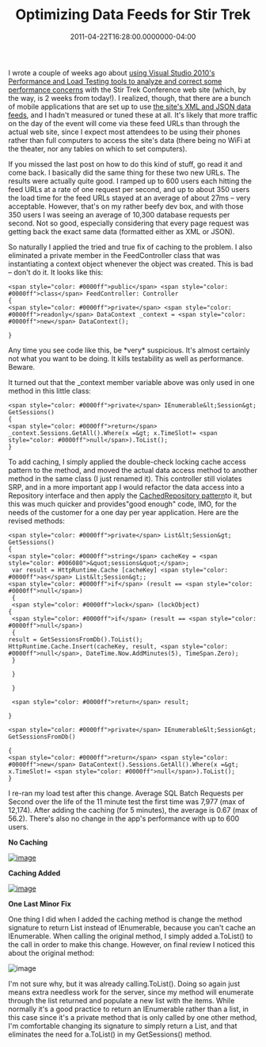 ﻿---
title: Optimizing Data Feeds for Stir Trek
date: "2011-04-22T16:28:00.0000000-04:00"
description: I wrote a couple of weeks ago about using Visual Studio 2010's
featuredImage: /img/cloud-native.jpg
---

I wrote a couple of weeks ago about [using Visual Studio 2010's Performance and Load Testing tools to analyze and correct some performance concerns](/real-world-performance-and-the-stir-trek-web-site) with the Stir Trek Conference web site (which, by the way, is 2 weeks from today!). I realized, though, that there are a bunch of mobile applications that are set up to use [the site's XML and JSON data feeds](http://stirtrek.com/Extras), and I hadn't measured or tuned these at all. It's likely that more traffic on the day of the event will come via these feed URLs than through the actual web site, since I expect most attendees to be using their phones rather than full computers to access the site's data (there being no WiFi at the theater, nor any tables on which to set computers).

If you missed the last post on how to do this kind of stuff, go read it and come back. I basically did the same thing for these two new URLs. The results were actually quite good. I ramped up to 600 users each hitting the feed URLs at a rate of one request per second, and up to about 350 users the load time for the feed URLs stayed at an average of about 27ms – very acceptable. However, that's on my rather beefy dev box, and with those 350 users I was seeing an average of 10,300 database requests per second. Not so good, especially considering that every page request was getting back the exact same data (formatted either as XML or JSON).

So naturally I applied the tried and true fix of caching to the problem. I also eliminated a private member in the FeedController class that was instantiating a context object whenever the object was created. This is bad – don't do it. It looks like this:

```
<span style="color: #0000ff">public</span> <span style="color: #0000ff">class</span> FeedController: Controller
{
<span style="color: #0000ff">private</span> <span style="color: #0000ff">readonly</span> DataContext _context = <span style="color: #0000ff">new</span> DataContext();

}
```

Any time you see code like this, be \*very\* suspicious. It's almost certainly not what you want to be doing. It kills testability as well as performance. Beware.

It turned out that the _context member variable above was only used in one method in this little class:

```
<span style="color: #0000ff">private</span> IEnumerable&lt;Session&gt; GetSessions()
{
<span style="color: #0000ff">return</span> _context.Sessions.GetAll().Where(x =&gt; x.TimeSlot!= <span style="color: #0000ff">null</span>).ToList();
}
```

To add caching, I simply applied the double-check locking cache access pattern to the method, and moved the actual data access method to another method in the same class (I just renamed it). This controller still violates SRP, and in a more important app I would refactor the data access into a Repository interface and then apply the [CachedRepository pattern](/introducing-the-cachedrepository-pattern)to it, but this was much quicker and provides"good enough" code, IMO, for the needs of the customer for a one day per year application. Here are the revised methods:

```
<span style="color: #0000ff">private</span> List&lt;Session&gt; GetSessions()
{
<span style="color: #0000ff">string</span> cacheKey = <span style="color: #006080">&quot;sessions&quot;</span>;
 var result = HttpRuntime.Cache [cacheKey] <span style="color: #0000ff">as</span> List&lt;Session&gt;;
<span style="color: #0000ff">if</span> (result == <span style="color: #0000ff">null</span>)
 {
 <span style="color: #0000ff">lock</span> (lockObject)
{
 <span style="color: #0000ff">if</span> (result == <span style="color: #0000ff">null</span>)
 {
result = GetSessionsFromDb().ToList();
HttpRuntime.Cache.Insert(cacheKey, result, <span style="color: #0000ff">null</span>, DateTime.Now.AddMinutes(5), TimeSpan.Zero);
 }

 }

 }

 <span style="color: #0000ff">return</span> result;

}

<span style="color: #0000ff">private</span> IEnumerable&lt;Session&gt; GetSessionsFromDb()

{
<span style="color: #0000ff">return</span> <span style="color: #0000ff">new</span> DataContext().Sessions.GetAll().Where(x =&gt; x.TimeSlot!= <span style="color: #0000ff">null</span>).ToList();
}
```

I re-ran my load test after this change. Average SQL Batch Requests per Second over the life of the 11 minute test the first time was 7,977 (max of 12,174). After adding the caching (for 5 minutes), the average is 0.67 (max of 56.2). There's also no change in the app's performance with up to 600 users.

**No Caching**

[![image](<>"image")](http://stevesmithblog.com/files/media/image/Windows-Live-Writer/2854f66be24f_920E/image_2.png)

**Caching Added**

[![image](<>"image")](http://stevesmithblog.com/files/media/image/Windows-Live-Writer/2854f66be24f_920E/image_4.png)

**One Last Minor Fix**

One thing I did when I added the caching method is change the method signature to return List<T> instead of IEnumerable<T>, because you can't cache an IEnumerable. When calling the original method, I simply added a.ToList() to the call in order to make this change. However, on final review I noticed this about the original method:

![image](<>"image")

I'm not sure why, but it was already calling.ToList(). Doing so again just means extra needless work for the server, since my method will enumerate through the list returned and populate a new list with the items. While normally it's a good practice to return an IEnumerable rather than a list, in this case since it's a private method that is only called by one other method, I'm comfortable changing its signature to simply return a List<T>, and that eliminates the need for a.ToList() in my GetSessions() method.

